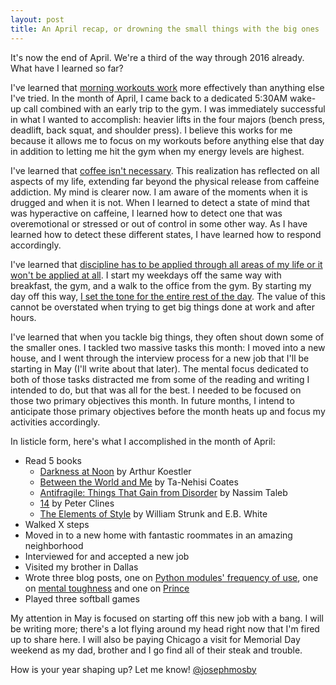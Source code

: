 ```yaml
---
layout: post
title: An April recap, or drowning the small things with the big ones
---
```


It's now the end of April. We're a third of the way through 2016 already. What have I learned so far?

I've learned that [morning workouts work](http://josephmosby.com/2016/01/29/a-january-recap-and-some-personal-experiments.html) more effectively than anything else I've tried. In the month of April, I came back to a dedicated 5:30AM wake-up call combined with an early trip to the gym. I was immediately successful in what I wanted to accomplish: heavier lifts in the four majors (bench press, deadlift, back squat, and shoulder press). I believe this works for me because it allows me to focus on my workouts before anything else that day in addition to letting me hit the gym when my energy levels are highest.

I've learned that [coffee isn't necessary](http://josephmosby.com/2016/02/29/a-february-recap-or-what-life-is-like-without-coffee.html). This realization has reflected on all aspects of my life, extending far beyond the physical release from caffeine addiction. My mind is clearer now. I am aware of the moments when it is drugged and when it is not. When I learned to detect a state of mind that was hyperactive on caffeine, I learned how to detect one that was overemotional or stressed or out of control in some other way. As I have learned how to detect these different states, I have learned how to respond accordingly.

I've learned that [discipline has to be applied through all areas of my life or it won't be applied at all](http://josephmosby.com/2016/03/31/a-march-recap-or-an-experiment-in-moderating-moderation.html). I start my weekdays off the same way with breakfast, the gym, and a walk to the office from the gym. By starting my day off this way, [I set the tone for the entire rest of the day](http://fourhourworkweek.com/2015/09/25/jocko-willink/). The value of this cannot be overstated when trying to get big things done at work and after hours.

I've learned that when you tackle big things, they often shout down some of the smaller ones. I tackled two massive tasks this month: I moved into a new house, and I went through the interview process for a new job that I'll be starting in May (I'll write about that later). The mental focus dedicated to both of those tasks distracted me from some of the reading and writing I intended to do, but that was all for the best. I needed to be focused on those two primary objectives this month. In future months, I intend to anticipate those primary objectives before the month heats up and focus my activities accordingly. 

In listicle form, here's what I accomplished in the month of April: 

* Read 5 books
	* [Darkness at Noon](http://amzn.to/1UfRni0) by Arthur Koestler
	* [Between the World and Me](http://amzn.to/26sEru1) by Ta-Nehisi Coates
	* [Antifragile: Things That Gain from Disorder](http://amzn.to/1VB0sDw) by Nassim Taleb
	* [14](http://amzn.to/234F097) by Peter Clines
	* [The Elements of Style](http://amzn.to/26sEoP4) by William Strunk and E.B. White
* Walked X steps
* Moved in to a new home with fantastic roommates in an amazing neighborhood
* Interviewed for and accepted a new job
* Visited my brother in Dallas
* Wrote three blog posts, one on [Python modules' frequency of use](http://josephmosby.com/2016/04/06/python-modules-ranked-on-usage.html), one on [mental toughness](http://josephmosby.com/2016/04/07/how-to-develop-mental-toughness.html) and one on [Prince](http://josephmosby.com/2016/04/21/prince.html)
* Played three softball games

My attention in May is focused on starting off this new job with a bang. I will be writing more; there's a lot flying around my head right now that I'm fired up to share here. I will also be paying Chicago a visit for Memorial Day weekend as my dad, brother and I go find all of their steak and trouble.

How is your year shaping up? Let me know! [@josephmosby](https://twitter.com/josephmosby)
